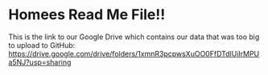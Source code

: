 # Homees Read Me File!! 

This is the link to our Google Drive which contains our data that was too big to upload to GitHub: https://drive.google.com/drive/folders/1xmnR3pcpwsXuOO0FfDTdlUiIrMPUa5NJ?usp=sharing
